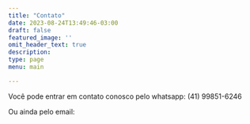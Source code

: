 ```yaml
---
title: "Contato"
date: 2023-08-24T13:49:46-03:00
draft: false
featured_image: ''
omit_header_text: true                                                  
description: 
type: page
menu: main

---
```


Você pode entrar em contato conosco pelo whatsapp: (41) 99851-6246

Ou ainda pelo email: 
